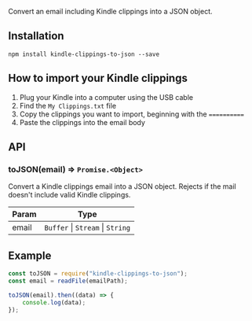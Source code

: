 Convert an email including Kindle clippings into a JSON object.

## Installation

```
npm install kindle-clippings-to-json --save
```

## How to import your Kindle clippings

1. Plug your Kindle into a computer using the USB cable
2. Find the `My Clippings.txt` file
3. Copy the clippings you want to import, beginning with the `==========`
4. Paste the clippings into the email body

## API

### toJSON(email) ⇒ <code>Promise.&lt;Object&gt;</code>

Convert a Kindle clippings email into a JSON object. Rejects
if the mail doesn't include valid Kindle clippings.

| Param | Type                                                              |
| ----- | ----------------------------------------------------------------- |
| email | <code>Buffer</code> \| <code>Stream</code> \| <code>String</code> |

## Example

```js
const toJSON = require("kindle-clippings-to-json");
const email = readFile(emailPath);

toJSON(email).then((data) => {
	console.log(data);
});
```
